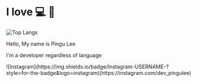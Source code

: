 # I love 💻 🎹
![Top Langs](https://github-readme-stats.vercel.app/api/top-langs/?username=dev-honing&hide_progress=true&theme=tokyonight)
<p>Hello, My name is Pingu Lee</p>
<p>I'm a developer regardless of language</p>
![Instagram](https://img.shields.io/badge/Instagram-USERNAME-<COLOR>?style=for-the-badge&logo=instagram)(https://instagram.com/dev_pingulee)
